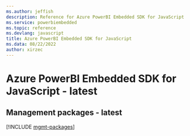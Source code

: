 ```yaml
---
ms.author: jeffish
description: Reference for Azure PowerBI Embedded SDK for JavaScript
ms.service: powerbiembedded
ms.topic: reference
ms.devlang: javascript
title: Azure PowerBI Embedded SDK for JavaScript
ms.data: 08/22/2022
author: xirzec
---
```

# Azure PowerBI Embedded SDK for JavaScript - latest

## Management packages - latest
[!INCLUDE [mgmt-packages](powerbi-embedded-mgmt-index.md)]